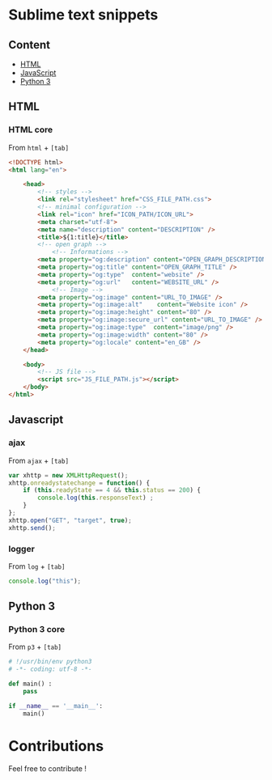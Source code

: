 # Sublime text snippets

## Content
* [HTML](#html)
* [JavaScript](#javascript)
* [Python 3](#python-3)

## HTML

### HTML core
From `html` + `[tab]`
```html
<!DOCTYPE html>
<html lang="en">

    <head>
        <!-- styles -->
        <link rel="stylesheet" href="CSS_FILE_PATH.css">
        <!-- minimal configuration -->
        <link rel="icon" href="ICON_PATH/ICON_URL">
        <meta charset="utf-8">
        <meta name="description" content="DESCRIPTION" />
        <title>${1:title}</title>
        <!-- open graph -->
            <!-- Informations -->
        <meta property="og:description" content="OPEN_GRAPH_DESCRIPTION" />
        <meta property="og:title" content="OPEN_GRAPH_TITLE" />
        <meta property="og:type"  content="website" />
        <meta property="og:url"   content="WEBSITE_URL" />
            <!-- Image -->
        <meta property="og:image" content="URL_TO_IMAGE" />
        <meta property="og:image:alt"    content="Website icon" />
        <meta property="og:image:height" content="80" />
        <meta property="og:image:secure_url" content="URL_TO_IMAGE" />
        <meta property="og:image:type"  content="image/png" />
        <meta property="og:image:width" content="80" />
        <meta property="og:locale" content="en_GB" />
    </head>

    <body>
        <!-- JS file -->
        <script src="JS_FILE_PATH.js"></script>
    </body>
</html>
```



## Javascript

### ajax
From `ajax` + `[tab]`
```javascript
var xhttp = new XMLHttpRequest();
xhttp.onreadystatechange = function() {
    if (this.readyState == 4 && this.status == 200) {
        console.log(this.responseText) ;
    }
};
xhttp.open("GET", "target", true);
xhttp.send();
```

### logger
From `log` + `[tab]`
```javascript
console.log("this");
```

## Python 3

### Python 3 core
From `p3` + `[tab]`
```python
# !/usr/bin/env python3
# -*- coding: utf-8 -*-

def main() :
    pass

if __name__ == '__main__':
    main()
```


# Contributions

Feel free to contribute ! 
